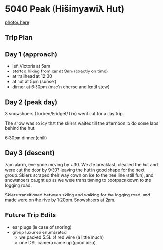 # 5040 Peak (Hišimy̓awiƛ Hut)

[photos here](https://photos.app.goo.gl/TBafftjf7kaebusH9)

## Trip Plan

## Day 1 (approach)
- left Victoria at 5am
- started hiking from car at 9am (exactly on time)
- at trailhead at 12:30
- at hut at 5pm (sunset)
- dinner at 6:30pm (mac'n cheese and lentil stew)

## Day 2 (peak day)
3 snowshoers (Torben/Bridget/Tim) went out for a day trip.

The snow was so icy that the skiers waited till the afternoon to do some laps behind the hut.

6:30pm dinner (chili)

## Day 3 (descent)
7am alarm, everyone moving by 7:30. We ate breakfast, cleaned the hut and were out the door by 9:30? leaving the hut in good shape for the next group.
Skiers scraped their way down on ice to the tree line (still fun), and snowshoers caught up as we were transitioning to bootpack down to the logging road.

Skiers transitioned between skiing and walking for the logging road, and made were on the rive by 1:20pm. Snowshoers at 2pm.

## Future Trip Edits
- ear plugs (in case of snoring)
- group luxuries enumerated
  - we packed 5.5L of red wine (a little much)
  - one DSL camera came up (good idea)